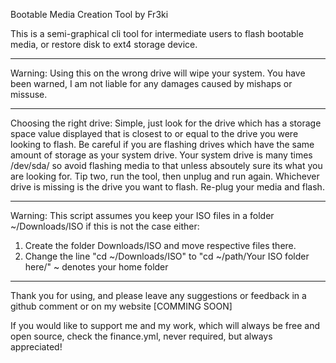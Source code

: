 Bootable Media Creation Tool by Fr3ki



This is a semi-graphical cli tool for intermediate users to flash bootable media, or restore disk to ext4 storage device.

___________________________________________________________________________________________________________________
Warning: Using this on the wrong drive will wipe your system. You have been warned, I am not liable for any damages caused by mishaps or missuse. 
___________________________________________________________________________________________________________________
Choosing the right drive: Simple, just look for the drive which has a storage space value displayed that is closest to or equal to the drive you were looking to flash. Be careful if you are flashing drives which have the same amount of storage as your system drive. Your system drive is many times /dev/sda/ so avoid flashing media to that unless absoutely sure its what you are looking for. 
Tip two, run the tool, then unplug and run again. Whichever drive is missing is the drive you want to flash. Re-plug your media and flash.
___________________________________________________________________________________________________________________
Warning: This script assumes you keep your ISO files in a folder ~/Downloads/ISO if this is not the case either: 
1) Create the folder Downloads/ISO and move respective files there.
2) Change the line "cd ~/Downloads/ISO" to "cd ~/path/Your ISO folder here/"
	 ~ denotes your home folder
____________________________________________________________________________________________________________________

Thank you for using, and please leave any suggestions or feedback in a github comment or on my website [COMMING SOON] 

If you would like to support me and my work, which will always be free and open source, check the finance.yml, never required, but always appreciated!
